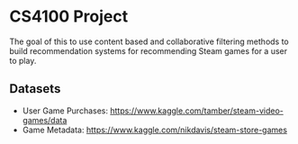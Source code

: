 # CS4100 Project

The goal of this to use content based and collaborative filtering methods to build recommendation systems for recommending Steam games for a user to play.

## Datasets
- User Game Purchases: https://www.kaggle.com/tamber/steam-video-games/data
- Game Metadata: https://www.kaggle.com/nikdavis/steam-store-games

